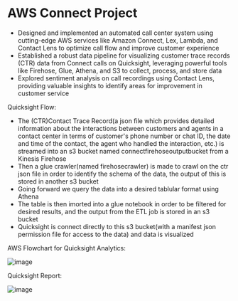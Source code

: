 # AWS Connect Project
- Designed and implemented an automated call center system using cutting-edge AWS services like Amazon Connect, Lex, Lambda, and Contact Lens to optimize call flow and improve customer experience
- Established a robust data pipeline for visualizing customer trace records (CTR) data from Connect calls on Quicksight, leveraging powerful tools like Firehose, Glue, Athena, and S3 to collect, process, and store data 
- Explored sentiment analysis on call recordings using Contact Lens, providing valuable insights to identify areas for improvement in customer service

Quicksight Flow:

- The (CTR)Contact Trace Record(a json file which provides detailed information about the interactions between customers and agents in a contact center in terms of customer's phone number or chat ID, the date and time of the contact, the agent who handled the interaction, etc.) is streamed into an s3 bucket named connectfirehoseoutputbucket from a Kinesis Firehose
- Then a glue crawler(named firehosecrawler) is made to crawl on the ctr json file in order to identify the schema of the data, the output of this is stored in another s3 bucket
- Going forward we query the data into a desired tablular format using Athena
- The table is then imorted into a glue notebook in order to be filtered for desired results, and the output from the ETL job is stored in an s3 bucket
- Quicksight is connect directly to this s3 bucket(with a manifest json permission file for access to the data) and data is visualized

AWS Flowchart for Quicksight Analytics:

![image](https://user-images.githubusercontent.com/62932933/219936837-e79e24b2-6870-4dbf-bc79-9c9a3055ee4b.png)

Quicksight Report:

![image](https://user-images.githubusercontent.com/62932933/219972278-7ea0108f-cd00-4cc7-96da-18a1c77c15bb.png)

